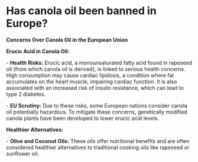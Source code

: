 # Has canola oil been banned in Europe?

**Concerns Over Canola Oil in the European Union**

**Erucic Acid in Canola Oil:**

\- **Health Risks:** Erucic acid, a monounsaturated fatty acid found in rapeseed oil (from which canola oil is derived), is linked to serious health concerns. High consumption may cause cardiac lipidosis, a condition where fat accumulates on the heart muscle, impairing cardiac function. It is also associated with an increased risk of insulin resistance, which can lead to type 2 diabetes.

\- **EU Scrutiny:** Due to these risks, some European nations consider canola oil potentially hazardous. To mitigate these concerns, genetically modified canola plants have been developed to lower erucic acid levels.

**Healthier Alternatives:**

\- **Olive and Coconut Oils:** These oils offer nutritional benefits and are often considered healthier alternatives to traditional cooking oils like rapeseed or sunflower oil.